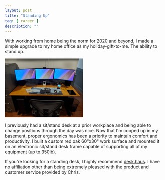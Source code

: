 ```yaml
---
layout: post
title: "Standing Up"
tag: [ career ]
description: ""
---
```


With working from home being the norm for 2020 and beyond, I made a simple upgrade to my home office as my holiday-gift-to-me.  The ability to stand up.  

<img src="/images/standing_desk.jpg" width="250" />

I previously had a sit/stand desk at a prior workplace and being able to change positions through the day was nice.  Now that I'm cooped up in my basement, proper ergonomics has been a priority to maintain comfort and productivity.  I built a custom red oak 60"x30" work surface and mounted it on an electronic sit/stand desk frame capable of supporting all of my equipment (up to 350lb).

If you're looking for a standing desk, I highly recommend [desk.haus](https://desk.haus).  I have no affiliation other than being extremely pleased with the product and customer service provided by Chris.